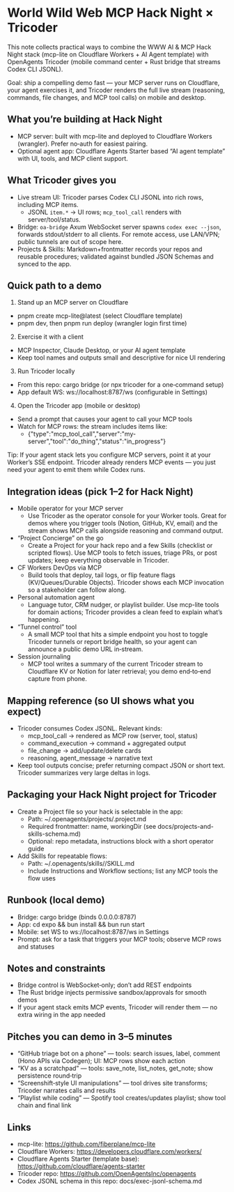 # World Wild Web MCP Hack Night × Tricoder

This note collects practical ways to combine the WWW AI & MCP Hack Night stack (mcp-lite on Cloudflare Workers + AI Agent template) with OpenAgents Tricoder (mobile command center + Rust bridge that streams Codex CLI JSONL).

Goal: ship a compelling demo fast — your MCP server runs on Cloudflare, your agent exercises it, and Tricoder renders the full live stream (reasoning, commands, file changes, and MCP tool calls) on mobile and desktop.

## What you’re building at Hack Night
- MCP server: built with mcp-lite and deployed to Cloudflare Workers (wrangler). Prefer no‑auth for easiest pairing.
- Optional agent app: Cloudflare Agents Starter based “AI agent template” with UI, tools, and MCP client support.

## What Tricoder gives you
- Live stream UI: Tricoder parses Codex CLI JSONL into rich rows, including MCP items.
  - JSONL `item.*` → UI rows; `mcp_tool_call` renders with server/tool/status.
- Bridge: `oa-bridge` Axum WebSocket server spawns `codex exec --json`, forwards stdout/stderr to all clients. For remote access, use LAN/VPN; public tunnels are out of scope here.
- Projects & Skills: Markdown+frontmatter records your repos and reusable procedures; validated against bundled JSON Schemas and synced to the app.

## Quick path to a demo
1) Stand up an MCP server on Cloudflare
- pnpm create mcp-lite@latest (select Cloudflare template)
- pnpm dev, then pnpm run deploy (wrangler login first time)

2) Exercise it with a client
- MCP Inspector, Claude Desktop, or your AI agent template
- Keep tool names and outputs small and descriptive for nice UI rendering

3) Run Tricoder locally
- From this repo: cargo bridge (or npx tricoder for a one‑command setup)
- App default WS: ws://localhost:8787/ws (configurable in Settings)

4) Open the Tricoder app (mobile or desktop)
- Send a prompt that causes your agent to call your MCP tools
- Watch for MCP rows: the stream includes items like:
  - {"type":"mcp_tool_call","server":"my-server","tool":"do_thing","status":"in_progress"}

Tip: If your agent stack lets you configure MCP servers, point it at your Worker’s SSE endpoint. Tricoder already renders MCP events — you just need your agent to emit them while Codex runs.

## Integration ideas (pick 1–2 for Hack Night)
- Mobile operator for your MCP server
  - Use Tricoder as the operator console for your Worker tools. Great for demos where you trigger tools (Notion, GitHub, KV, email) and the stream shows MCP calls alongside reasoning and command output.
- “Project Concierge” on the go
  - Create a Project for your hack repo and a few Skills (checklist or scripted flows). Use MCP tools to fetch issues, triage PRs, or post updates; keep everything observable in Tricoder.
- CF Workers DevOps via MCP
  - Build tools that deploy, tail logs, or flip feature flags (KV/Queues/Durable Objects). Tricoder shows each MCP invocation so a stakeholder can follow along.
- Personal automation agent
  - Language tutor, CRM nudger, or playlist builder. Use mcp-lite tools for domain actions; Tricoder provides a clean feed to explain what’s happening.
- “Tunnel control” tool
  - A small MCP tool that hits a simple endpoint you host to toggle Tricoder tunnels or report bridge health, so your agent can announce a public demo URL in‑stream.
- Session journaling
  - MCP tool writes a summary of the current Tricoder stream to Cloudflare KV or Notion for later retrieval; you demo end‑to‑end capture from phone.

## Mapping reference (so UI shows what you expect)
- Tricoder consumes Codex JSONL. Relevant kinds:
  - mcp_tool_call → rendered as MCP row (server, tool, status)
  - command_execution → command + aggregated output
  - file_change → add/update/delete cards
  - reasoning, agent_message → narrative text
- Keep tool outputs concise; prefer returning compact JSON or short text. Tricoder summarizes very large deltas in logs.

## Packaging your Hack Night project for Tricoder
- Create a Project file so your hack is selectable in the app:
  - Path: ~/.openagents/projects/<id>.project.md
  - Required frontmatter: name, workingDir (see docs/projects-and-skills-schema.md)
  - Optional: repo metadata, instructions block with a short operator guide
- Add Skills for repeatable flows:
  - Path: ~/.openagents/skills/<skill-id>/SKILL.md
  - Include Instructions and Workflow sections; list any MCP tools the flow uses

## Runbook (local demo)
- Bridge: cargo bridge (binds 0.0.0.0:8787)
- App: cd expo && bun install && bun run start
- Mobile: set WS to ws://localhost:8787/ws in Settings
- Prompt: ask for a task that triggers your MCP tools; observe MCP rows and statuses

## Notes and constraints
- Bridge control is WebSocket‑only; don’t add REST endpoints
- The Rust bridge injects permissive sandbox/approvals for smooth demos
- If your agent stack emits MCP events, Tricoder will render them — no extra wiring in the app needed

## Pitches you can demo in 3–5 minutes
- “GitHub triage bot on a phone” — tools: search issues, label, comment (Hono APIs via Codegen); UI: MCP rows show each action
- “KV as a scratchpad” — tools: save_note, list_notes, get_note; show persistence round‑trip
- “Screenshift‑style UI manipulations” — tool drives site transforms; Tricoder narrates calls and results
- “Playlist while coding” — Spotify tool creates/updates playlist; show tool chain and final link

## Links
- mcp-lite: https://github.com/fiberplane/mcp-lite
- Cloudflare Workers: https://developers.cloudflare.com/workers/
- Cloudflare Agents Starter (template base): https://github.com/cloudflare/agents-starter
- Tricoder repo: https://github.com/OpenAgentsInc/openagents
- Codex JSONL schema in this repo: docs/exec-jsonl-schema.md
